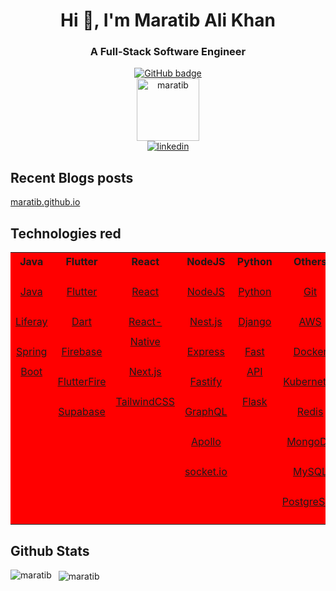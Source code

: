 <h1 align="center">Hi 👋, I'm Maratib Ali Khan</h1>
<h3 align="center">A Full-Stack Software Engineer</h3>

<p align="center">
  <a href="https://github.com/maratib?tab=followers">
    <img src="https://img.shields.io/github/followers/maratib?label=Followers&logo=GitHub&style=for-the-badge" alt="GitHub badge" />
  </a>
  <br>
  <img src="https://komarev.com/ghpvc/?username=maratib" alt="maratib" height="100" />
  <br>
  <a href="https://www.linkedin.com/in/maratibali" rel="nofollow noreferrer">
    <img src="https://i.sstatic.net/gVE0j.png" alt="linkedin">
  </a>

</p>

## Recent Blogs posts

[maratib.github.io](https://maratib.github.io)

## Technologies red

<div style="width=100%; background-color:red">
<table width="100%">
<tr><th align="center">Java</th><th align="center">Flutter</th><th align="center">React</th><th align="center">NodeJS</th><th align="center">Python</th><th align="center">Others</th></tr>
<tr><td valign="top" style="line-height: 2.0; text-align: center;">

[Java](https://github.com/maratib?tab=repositories&q=java)

[Liferay](https://github.com/maratib?tab=repositories&q=liferay)

[Spring Boot](https://github.com/maratib?tab=repositories&q=spring-boot)

</td><td valign="top" align="center" style="line-height: 2.0">

[Flutter](https://github.com/maratib?tab=repositories&q=flutter)

[Dart](https://github.com/maratib?tab=repositories&q=dart)

[Firebase](https://github.com/maratib?tab=repositories&q=firebase)

[FlutterFire](https://github.com/maratib?tab=repositories&q=flutterfire)

[Supabase](https://github.com/maratib?tab=repositories&q=supabase)

</td><td valign="top" align="center" style="line-height: 2.0">

[React](https://github.com/maratib?tab=repositories&q=react)

[React-Native](https://github.com/maratib?tab=repositories&q=react-native)

[Next.js](https://github.com/maratib?tab=repositories&q=nextjs)

[TailwindCSS](https://github.com/maratib?tab=repositories&q=tailwindcss)

</td><td valign="top" align="center" style="line-height: 2.0">

[NodeJS](https://github.com/maratib?tab=repositories&q=nodejs)

[Nest.js](https://github.com/maratib?tab=repositories&q=nestjs)

[Express](https://github.com/maratib?tab=repositories&q=express)

[Fastify](https://github.com/maratib?tab=repositories&q=fastify)

[GraphQL](https://github.com/maratib?tab=repositories&q=graphql)

[Apollo](https://github.com/maratib?tab=repositories&q=apollo)

[socket.io](https://github.com/maratib?tab=repositories&q=socket.io)

</td><td valign="top" align="center" style="line-height: 2.0">

[Python](https://github.com/maratib?tab=repositories&q=python)

[Django](https://github.com/maratib?tab=repositories&q=django)

[Fast API](https://github.com/maratib?tab=repositories&q=fast-api)

[Flask](https://github.com/maratib?tab=repositories&q=flask)

</td><td valign="top" align="center" style="line-height: 2.0">

[Git](https://github.com/maratib?tab=repositories&q=git)

[AWS](https://github.com/maratib?tab=repositories&q=aws)

[Docker](https://github.com/maratib?tab=repositories&q=docker)

[Kubernetes](https://github.com/maratib?tab=repositories&q=kubernetes)

[Redis](https://github.com/maratib?tab=repositories&q=redis)

[MongoDB](https://github.com/maratib?tab=repositories&q=mongodb)

[MySQL](https://github.com/maratib?tab=repositories&q=mysql)

[PostgreSQL](https://github.com/maratib?tab=repositories&q=postgresql)

</td></tr>

</table>
</div>

## Github Stats

<p>
    <img align="left" src="https://github-readme-stats.vercel.app/api/top-langs/?username=maratib&layout=compact&hide=html" alt="maratib" />
</p>

<p>&nbsp;
    <img align="center" src="https://github-readme-stats.vercel.app/api?username=maratib&show_icons=true" alt="maratib" />
</p>

<!-- <p align="center">
    <a href="https://bhanuteja.dev" target="blank"><img align="center" src="https://github.com/pbteja1998/pbteja1998/blob/master/images/logo.png" alt="Bhanu Teja's Portfolio" height="30" width="30" /></a>
    <a href="https://blog.bhanuteja.dev" target="blank"><img align="center" src="https://cdn.hashnode.com/res/hashnode/image/upload/v1592752137870/scHk9tTaA.png" alt="Bhanu Teja's Blog" height="30" width="30" /></a>
    <a href="https://linkedin.com/in/pbteja1998" target="blank"><img align="center" src="https://cdn.jsdelivr.net/npm/simple-icons@3.0.1/icons/linkedin.svg" alt="pbteja1998" height="30" width="30" /></a>
    <a href="https://twitter.com/pbteja1998" target="blank"><img align="center" src="https://cdn.jsdelivr.net/npm/simple-icons@3.0.1/icons/twitter.svg" alt="pbteja1998" height="30" width="30" /></a>
    <a href="https://hashnode.com/@pbteja1998" target="blank"><img align="center" src="https://cdn.hashnode.com/res/hashnode/image/upload/v1592752137870/scHk9tTaA.png" alt="@pbteja1998" height="30" width="30" /></a>
    <a href="https://dev.to/pbteja1998" target="blank"><img align="center" src="https://cdn.jsdelivr.net/npm/simple-icons@3.0.1/icons/dev-dot-to.svg" alt="pbteja1998" height="30" width="30" /></a>
    <a href="https://medium.com/@pbteja1998" target="blank"><img align="center" src="https://cdn.jsdelivr.net/npm/simple-icons@3.0.1/icons/medium.svg" alt="@pbteja1998" height="30" width="30" /></a>
    <a href="https://codepen.io/pbteja1998" target="blank"><img align="center" src="https://cdn.jsdelivr.net/npm/simple-icons@3.0.1/icons/codepen.svg" alt="pbteja1998" height="30" width="30" /></a>
    <a href="https://codesandbox.com/pbteja1998" target="blank"><img align="center" src="https://cdn.jsdelivr.net/npm/simple-icons@3.0.1/icons/codesandbox.svg" alt="pbteja1998" height="30" width="30" /></a>
</p> -->
